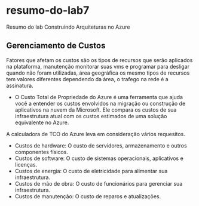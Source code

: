 # resumo-do-lab7
Resumo do lab Construindo Arquiteturas no Azure

## Gerenciamento de Custos

Fatores que afetam os custos são os tipos de recursos que serão aplicados na plataforma, manutenção monitorar suas vms e programar para desligar quando não foram utilizadas, área geográfica os mesmo tipos de recursos tem valores diferentes dependendo da área, o trafego na rede é a assinatura.
* O Custo Total de Propriedade do Azure é uma ferramenta que ajuda você a entender os custos envolvidos na migração ou construção de aplicativos na nuvem da Microsoft. Ele compara os custos de sua infraestrutura atual com os custos estimados de uma solução equivalente no Azure.

A calculadora de TCO do Azure leva em consideração vários requesitos.

* Custos de hardware: O custo de servidores, armazenamento e outros componentes físicos.
* Custos de software: O custo de sistemas operacionais, aplicativos e licenças.
* Custos de energia: O custo de eletricidade para alimentar sua infraestrutura.
* Custos de mão de obra: O custo de funcionários para gerenciar sua infraestrutura.
* Custos de manutenção: O custo de reparos e atualizações.

  
